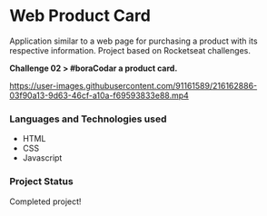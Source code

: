 # Web Product Card

Application similar to a web page for purchasing a product with its respective information. Project based on Rocketseat challenges.

**Challenge 02 > #boraCodar a product card.**


https://user-images.githubusercontent.com/91161589/216162886-03f90a13-9d63-46cf-a10a-f69593833e88.mp4


### Languages and Technologies used

- HTML
- CSS
- Javascript

### Project Status

Completed project!
